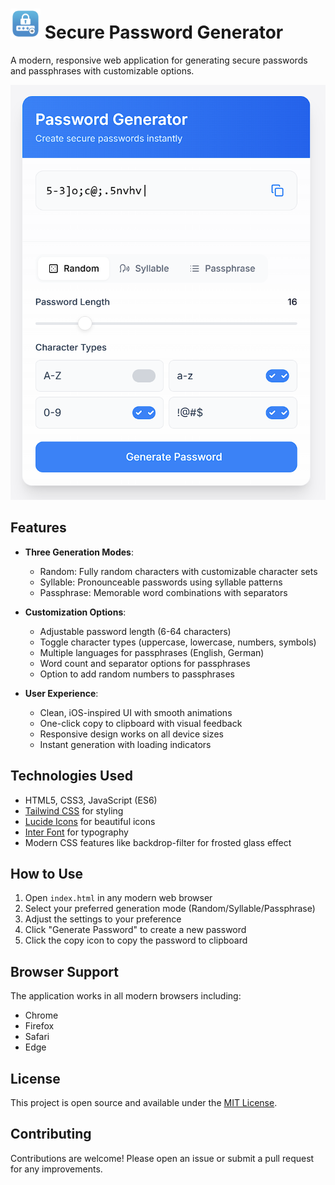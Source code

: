 # <img src="logo.png" alt="Secure Password Generator Logo" width="48"> Secure Password Generator

A modern, responsive web application for generating secure passwords and passphrases with customizable options.

![Password Generator Screenshot](screenshot.png)

## Features

- **Three Generation Modes**:
  - Random: Fully random characters with customizable character sets
  - Syllable: Pronounceable passwords using syllable patterns
  - Passphrase: Memorable word combinations with separators

- **Customization Options**:
  - Adjustable password length (6-64 characters)
  - Toggle character types (uppercase, lowercase, numbers, symbols)
  - Multiple languages for passphrases (English, German)
  - Word count and separator options for passphrases
  - Option to add random numbers to passphrases

- **User Experience**:
  - Clean, iOS-inspired UI with smooth animations
  - One-click copy to clipboard with visual feedback
  - Responsive design works on all device sizes
  - Instant generation with loading indicators

## Technologies Used

- HTML5, CSS3, JavaScript (ES6)
- [Tailwind CSS](https://tailwindcss.com/) for styling
- [Lucide Icons](https://lucide.dev/) for beautiful icons
- [Inter Font](https://rsms.me/inter/) for typography
- Modern CSS features like backdrop-filter for frosted glass effect

## How to Use

1. Open `index.html` in any modern web browser
2. Select your preferred generation mode (Random/Syllable/Passphrase)
3. Adjust the settings to your preference
4. Click "Generate Password" to create a new password
5. Click the copy icon to copy the password to clipboard

## Browser Support

The application works in all modern browsers including:
- Chrome
- Firefox
- Safari
- Edge

## License

This project is open source and available under the [MIT License](LICENSE).

## Contributing

Contributions are welcome! Please open an issue or submit a pull request for any improvements.
